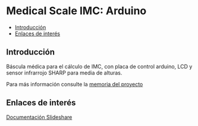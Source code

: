 # Medical Scale IMC: Arduino

- [Introducción](#introducción)
- [Enlaces de interés](#enlaces-de-interés)


## Introducción


Báscula médica para el cálculo de IMC, con placa de control arduino, LCD y sensor infrarrojo SHARP para media de alturas.


Para más información consulte la [memoria del proyecto](https://es.slideshare.net/DavidVelascoGarcia/bscula-mdica-de-clculo-del-imc)


## Enlaces de interés


[Documentación Slideshare](https://es.slideshare.net/DavidVelascoGarcia/bscula-mdica-de-clculo-del-imc)
